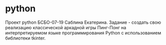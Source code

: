 # python
Проект python БСБО-07-19 Саблина Екатерина.
Задание - создать свою реализацию классической аркадной игры Пинг-Понг на интерпретируемом языке программирования Python с использованием библиотеки tkinter.
